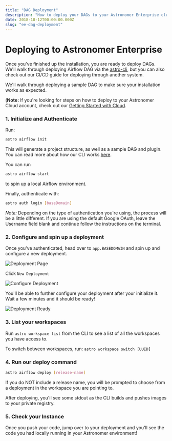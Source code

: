 ```yaml
---
title: "DAG Deployment"
description: "How to deploy your DAGs to your Astronomer Enterprise cluster using the Astronomer CLI."
date: 2018-10-12T00:00:00.000Z
slug: "ee-dag-deployment"
---
```


# Deploying to Astronomer Enterprise

Once you've finished up the installation, you are ready to deploy DAGs. We'll walk through deploying  Airflow DAG via the [astro-cli](https://github.com/astronomer/astro-cli), but you can also check out our CI/CD guide for deploying through another system.

We'll walk through deploying a sample DAG to make sure your installation works as expected.

(**Note:** If you're looking for steps on how to deploy to your Astronomer Cloud account, check out our [Getting Started with Cloud](https://www.astronomer.io/docs/getting-started/).

### 1. Initialize and Authenticate

Run:
```bash
astro airflow init
```

This will generate a project structure, as well as a sample DAG and plugin. You can read more about how our CLI works [here](https://www.astronomer.io/docs/cli-getting-started/).

You can run

```bash
astro airflow start
```
to spin up a local Airflow environment.

Finally, authenticate with:

```bash
astro auth login [baseDomain]
```

*Note:* Depending on the type of authentication you're using, the process will be a little different. If you are using the default Google OAuth, leave the Username field blank and continue follow the instructions on the terminal.

### 2. Configure and spin up a deployment

Once you've authenticated, head over to `app.BASEDOMAIN` and spin up and configure a new deployment.

![Deployment Page](https://assets2.astronomer.io/guides/docs/ee/deployment_page.png)

Click `New Deployment`

![Configure Deployment](https://assets2.astronomer.io/guides/docs/ee/configure_deployment.png)

You'll be able to further configure your deployment after your initialize it. Wait a few minutes and it should be ready!

![Deployment Ready](https://assets2.astronomer.io/guides/docs/ee/deployment_ready.png)

### 3. List your workspaces

Run `astro workspace list` from the CLI to see a list of all the workspaces you have access to.

To switch between workspaces, run: `astro workspace switch [UUID]`

### 4. Run our deploy command

```bash
astro airflow deploy [release-name]
```

If you do NOT include a release name, you will be prompted to choose from a deployment in the workspace you are pointing to.

After deploying, you'll see some stdout as the CLI builds and pushes images to your private registry.

### 5. Check your Instance

Once you push your code, jump over to your deployment and you'll see the code you had locally running in your Astronomer environment!
